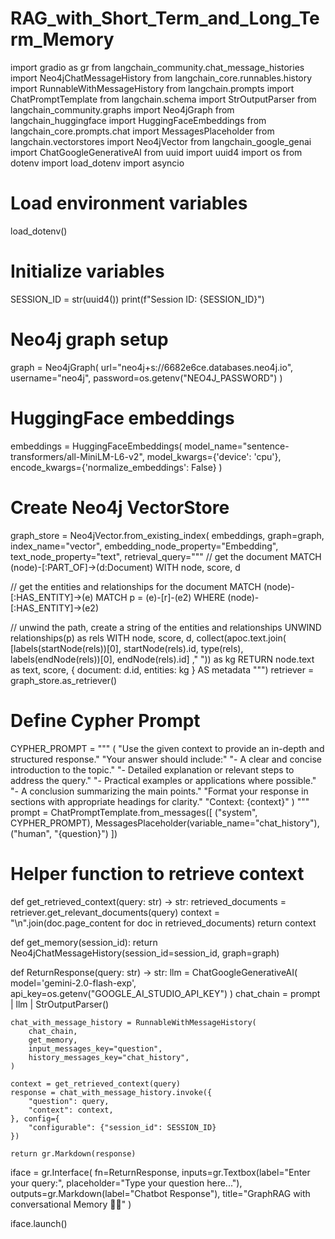 # RAG_with_Short_Term_and_Long_Term_Memory

import gradio as gr
from langchain_community.chat_message_histories import Neo4jChatMessageHistory
from langchain_core.runnables.history import RunnableWithMessageHistory
from langchain.prompts import ChatPromptTemplate
from langchain.schema import StrOutputParser
from langchain_community.graphs import Neo4jGraph
from langchain_huggingface import HuggingFaceEmbeddings
from langchain_core.prompts.chat import MessagesPlaceholder
from langchain.vectorstores import Neo4jVector
from langchain_google_genai import ChatGoogleGenerativeAI
from uuid import uuid4
import os
from dotenv import load_dotenv
import asyncio

# Load environment variables
load_dotenv()

# Initialize variables
SESSION_ID = str(uuid4())
print(f"Session ID: {SESSION_ID}")

# Neo4j graph setup
graph = Neo4jGraph(
    url="neo4j+s://6682e6ce.databases.neo4j.io",
    username="neo4j",
    password=os.getenv("NEO4J_PASSWORD")
)

# HuggingFace embeddings
embeddings = HuggingFaceEmbeddings(
    model_name="sentence-transformers/all-MiniLM-L6-v2",
    model_kwargs={'device': 'cpu'},
    encode_kwargs={'normalize_embeddings': False}
)

# Create Neo4j VectorStore
graph_store = Neo4jVector.from_existing_index(
    embeddings,
    graph=graph,
    index_name="vector",
    embedding_node_property="Embedding",
    text_node_property="text",
    retrieval_query="""
// get the document
MATCH (node)-[:PART_OF]->(d:Document)
WITH node, score, d

// get the entities and relationships for the document
MATCH (node)-[:HAS_ENTITY]->(e)
MATCH p = (e)-[r]-(e2)
WHERE (node)-[:HAS_ENTITY]->(e2)

// unwind the path, create a string of the entities and relationships
UNWIND relationships(p) as rels
WITH
    node,
    score,
    d,
    collect(apoc.text.join(
        [labels(startNode(rels))[0], startNode(rels).id, type(rels), labels(endNode(rels))[0], endNode(rels).id]
        ," ")) as kg
RETURN
    node.text as text, score,
    {
        document: d.id,
        entities: kg
    } AS metadata
""")
retriever = graph_store.as_retriever()

# Define Cypher Prompt
CYPHER_PROMPT = """
(
    "Use the given context to provide an in-depth and structured response."
    "Your answer should include:"
    "- A clear and concise introduction to the topic."
    "- Detailed explanation or relevant steps to address the query."
    "- Practical examples or applications where possible."
    "- A conclusion summarizing the main points."
    "Format your response in sections with appropriate headings for clarity."
    "Context: {context}"
)
"""
prompt = ChatPromptTemplate.from_messages([
    ("system", CYPHER_PROMPT),
    MessagesPlaceholder(variable_name="chat_history"),
    ("human", "{question}")
])

# Helper function to retrieve context
def get_retrieved_context(query: str) -> str:
    retrieved_documents = retriever.get_relevant_documents(query)
    context = "\n".join(doc.page_content for doc in retrieved_documents)
    return context

def get_memory(session_id):
    return Neo4jChatMessageHistory(session_id=session_id, graph=graph)

def ReturnResponse(query: str) -> str:
    llm =  ChatGoogleGenerativeAI(
        model='gemini-2.0-flash-exp',
        api_key=os.getenv("GOOGLE_AI_STUDIO_API_KEY")
    )
    chat_chain = prompt | llm | StrOutputParser()

    chat_with_message_history = RunnableWithMessageHistory(
        chat_chain,
        get_memory,
        input_messages_key="question",
        history_messages_key="chat_history",
    )

    context = get_retrieved_context(query)
    response = chat_with_message_history.invoke({
        "question": query,
        "context": context,
    }, config={
        "configurable": {"session_id": SESSION_ID}
    })

    return gr.Markdown(response)


iface = gr.Interface(
    fn=ReturnResponse,
    inputs=gr.Textbox(label="Enter your query:", placeholder="Type your question here..."),
    outputs=gr.Markdown(label="Chatbot Response"),
    title="GraphRAG with conversational Memory 🤖💬"
)

iface.launch()
